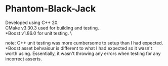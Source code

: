 # Phantom-Black-Jack
Developed using C++ 20. \
CMake v3.30.3 used for building and testing. \
*Boost v1.86.0 for unit testing. \

note: C++ unit testing was more cumbersome to setup than I had expected. \
*Boost asset behvaiour is different to what I had expected so it wasn't worth using. Essentially, it wasn't throwing any errors when testing for any incorrect asserts.